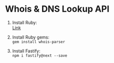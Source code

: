 # Whois & DNS Lookup API

1. Install Ruby:  
[Link](https://www.ruby-lang.org/en/documentation/installation/)

2. Install Ruby gems:  
`gem install whois-parser`

3. Install Fastify:  
`npm i fastify@next --save`
